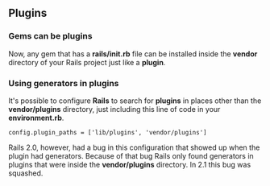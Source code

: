 ## Plugins

### Gems can be plugins

Now, any gem that has a **rails/init.rb** file can be installed inside the **vendor** directory of your Rails project just like a **plugin**.

### Using generators in plugins

It's possible to configure **Rails** to search for **plugins** in places other than the **vendor/plugins** directory, just including this line of code in your **environment.rb**.

	config.plugin_paths = ['lib/plugins', 'vendor/plugins']
	
Rails 2.0, however, had a bug in this configuration that showed up when the plugin had generators. Because of that bug Rails only found generators in plugins that were inside the **vendor/plugins** directory. In 2.1 this bug was squashed.